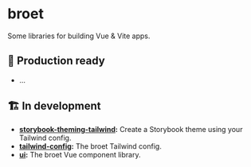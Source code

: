 # broet

Some libraries for building Vue &amp; Vite apps.

## 🚀 Production ready

- ...

## 🏗️ In development

- **[storybook-theming-tailwind](./packages/storybook-theming-tailwind/):** Create a Storybook theme using your Tailwind config.
- **[tailwind-config](./packages/tailwind-config/):** The broet Tailwind config.
- **[ui](./packages/ui/):** The broet Vue component library.

